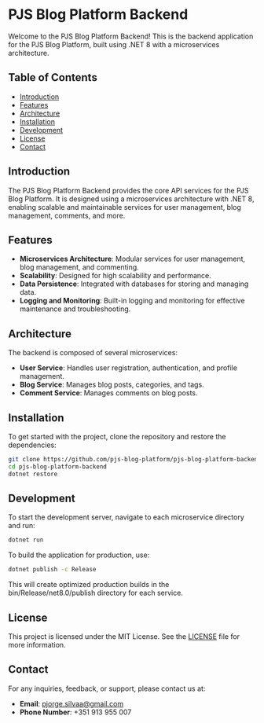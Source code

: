 # PJS Blog Platform Backend

Welcome to the PJS Blog Platform Backend! This is the backend application for the PJS Blog Platform, built using .NET 8 with a microservices architecture.

## Table of Contents

- [Introduction](#introduction)
- [Features](#features)
- [Architecture](#architecture)
- [Installation](#installation)
- [Development](#development)
- [License](#license)
- [Contact](#contact)

## Introduction

The PJS Blog Platform Backend provides the core API services for the PJS Blog Platform. It is designed using a microservices architecture with .NET 8, enabling scalable and maintainable services for user management, blog management, comments, and more.

## Features

- **Microservices Architecture**: Modular services for user management, blog management, and commenting.
- **Scalability**: Designed for high scalability and performance.
- **Data Persistence**: Integrated with databases for storing and managing data.
- **Logging and Monitoring**: Built-in logging and monitoring for effective maintenance and troubleshooting.

## Architecture

The backend is composed of several microservices:

- **User Service**: Handles user registration, authentication, and profile management.
- **Blog Service**: Manages blog posts, categories, and tags.
- **Comment Service**: Manages comments on blog posts.

## Installation

To get started with the project, clone the repository and restore the dependencies:

```bash
git clone https://github.com/pjs-blog-platform/pjs-blog-platform-backend.git
cd pjs-blog-platform-backend
dotnet restore
```

## Development
To start the development server, navigate to each microservice directory and run:
```bash
dotnet run
```

To build the application for production, use:
```bash
dotnet publish -c Release
```

This will create optimized production builds in the bin/Release/net8.0/publish directory for each service.

## License

This project is licensed under the MIT License. See the [LICENSE](LICENSE) file for more information.

## Contact

For any inquiries, feedback, or support, please contact us at:

- **Email**: pjorge.silvaa@gmail.com
- **Phone Number**: +351 913 955 007
